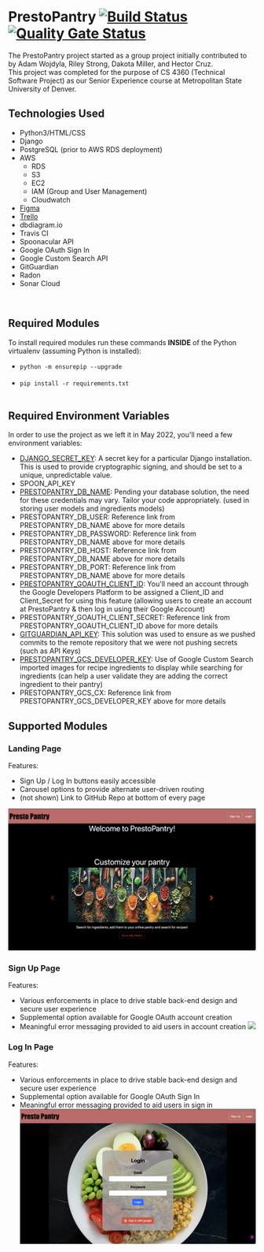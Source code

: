 # PrestoPantry [![Build Status](https://app.travis-ci.com/dmill166/PrestoPantry.svg?branch=main)](https://app.travis-ci.com/dmill166/PrestoPantry) [![Quality Gate Status](https://sonarcloud.io/api/project_badges/measure?project=dmill166_PrestoPantry&metric=alert_status)](https://sonarcloud.io/summary/new_code?id=dmill166_PrestoPantry)
The PrestoPantry project started as a group project initially contributed to by Adam Wojdyla, Riley Strong, Dakota Miller, and Hector Cruz.<br>
This project was completed for the purpose of CS 4360 (Technical Software Project) as our Senior Experience course at Metropolitan State University of Denver.<br>

## Technologies Used
- Python3/HTML/CSS
- Django
- PostgreSQL (prior to AWS RDS deployment)
- AWS
  - RDS
  - S3
  - EC2
  - IAM (Group and User Management)
  - Cloudwatch
- [Figma](https://www.figma.com/file/yXShQOP8BtZpHq88UahKqI/Flavor-Town-WireFrame?node-id=0%3A1)
- [Trello](https://trello.com/b/Nb03JChw/presto-pantry)
- dbdiagram.io
- Travis CI
- Spoonacular API
- Google OAuth Sign In
- Google Custom Search API
- GitGuardian
- Radon
- Sonar Cloud

<br>

## Required Modules
To install required modules run these commands **INSIDE** of the Python virtualenv (assuming Python is installed):<br>
  - `python -m ensurepip --upgrade`<br><br>
  - `pip install -r requirements.txt`<br><br>
## Required Environment Variables
In order to use the project as we left it in May 2022, you'll need a few environment variables:<br>

- [DJANGO_SECRET_KEY](https://docs.djangoproject.com/en/2.2/ref/settings/#std:setting-SECRET_KEY): A secret key for a particular Django installation. This is used to provide cryptographic signing, and should be set to a unique, unpredictable value.
- SPOON_API_KEY
- [PRESTOPANTRY_DB_NAME](https://docs.djangoproject.com/en/4.0/ref/databases/): Pending your database solution, the need for these credentials may vary. Tailor your code appropriately. (used in storing user models and ingredients models)
- PRESTOPANTRY_DB_USER: Reference link from PRESTOPANTRY_DB_NAME above for more details
- PRESTOPANTRY_DB_PASSWORD: Reference link from PRESTOPANTRY_DB_NAME above for more details
- PRESTOPANTRY_DB_HOST: Reference link from PRESTOPANTRY_DB_NAME above for more details
- PRESTOPANTRY_DB_PORT: Reference link from PRESTOPANTRY_DB_NAME above for more details
- [PRESTOPANTRY_GOAUTH_CLIENT_ID](https://developers.google.com/identity/sign-in/web/sign-in): You'll need an account through the Google Developers Platform to be assigned a Client_ID and Client_Secret for using this feature (allowing users to create an account at PrestoPantry & then log in using their Google Account)
- PRESTOPANTRY_GOAUTH_CLIENT_SECRET: Reference link from PRESTOPANTRY_GOAUTH_CLIENT_ID above for more details
- [GITGUARDIAN_API_KEY](https://docs.gitguardian.com/internal-repositories-monitoring/gg_shield/getting_started): This solution was used to ensure as we pushed commits to the remote repository that we were not pushing secrets (such as API Keys)
- [PRESTOPANTRY_GCS_DEVELOPER_KEY](https://developers.google.com/custom-search/v1/introduction): Use of Google Custom Search imported images for recipe ingredients to display while searching for ingredients (can help a user validate they are adding the correct ingredient to their pantry)
- PRESTOPANTRY_GCS_CX: Reference link from PRESTOPANTRY_GCS_DEVELOPER_KEY above for more details

## Supported Modules

### Landing Page
Features:<br>

- Sign Up / Log In buttons easily accessible
- Carousel options to provide alternate user-driven routing
- (not shown) Link to GitHub Repo at bottom of every page

![](/prestopantry_app/static/images/readme_landing_page.png)

### Sign Up Page
Features:<br>

- Various enforcements in place to drive stable back-end design and secure user experience
- Supplemental option available for Google OAuth account creation
- Meaningful error messaging provided to aid users in account creation
![](/prestopantry_app/static/images/readme_sign_up.png)

### Log In Page
Features:<br>

- Various enforcements in place to drive stable back-end design and secure user experience
- Supplemental option available for Google OAuth Sign In
- Meaningful error messaging provided to aid users in sign in
![](/prestopantry_app/static/images/readme_log_in.png)